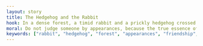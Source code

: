 ```yaml
---
layout: story
title: The Hedgehog and the Rabbit
hook: In a dense forest, a timid rabbit and a prickly hedgehog crossed paths. Both had to learn that appearances can be deceiving. Who will emerge victorious in this clash of personalities?
moral: Do not judge someone by appearances, because the true essence of a person goes beyond what the eyes can see.
keywords: ["rabbit", "hedgehog", "forest", "appearances", "friendship", "essence", "personalities", "altruistic"]
---
```

